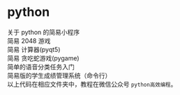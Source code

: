 # python 
关于 python 的简易小程序 \
简易 2048 游戏 \
简易 计算器(pyqt5) \
简易 贪吃蛇游戏(pygame) \
简单的语音分类任务入门 \
简易版的学生成绩管理系统（命令行） \
以上代码在相应文件夹中，教程在微信公众号 `python高效编程`。

